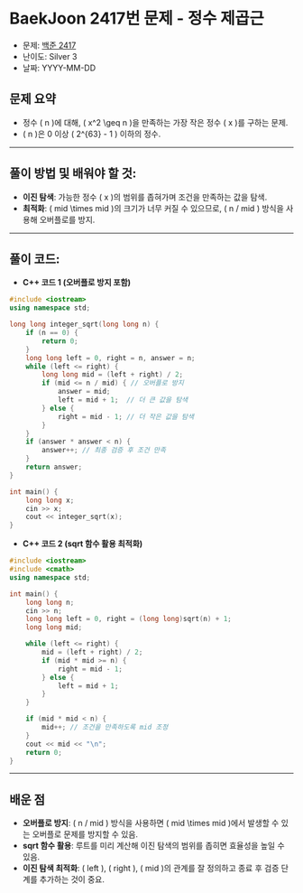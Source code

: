 # BaekJoon 2417번 문제 - 정수 제곱근

* 문제: [백준 2417](https://www.acmicpc.net/problem/2417)  
* 난이도: Silver 3  
* 날짜: YYYY-MM-DD  

## 문제 요약

- 정수 \( n \)에 대해, \( x^2 \geq n \)을 만족하는 가장 작은 정수 \( x \)를 구하는 문제.
- \( n \)은 0 이상 \( 2^{63} - 1 \) 이하의 정수.

---

## 풀이 방법 및 배워야 할 것:

- **이진 탐색**: 가능한 정수 \( x \)의 범위를 좁혀가며 조건을 만족하는 값을 탐색.
- **최적화**: \( mid \times mid \)의 크기가 너무 커질 수 있으므로, \( n / mid \) 방식을 사용해 오버플로를 방지.

---

## 풀이 코드:

* **C++ 코드 1 (오버플로 방지 포함)**

```cpp
#include <iostream>
using namespace std;

long long integer_sqrt(long long n) {
    if (n == 0) {
        return 0;
    }
    long long left = 0, right = n, answer = n;
    while (left <= right) {
        long long mid = (left + right) / 2;
        if (mid <= n / mid) { // 오버플로 방지
            answer = mid;
            left = mid + 1;  // 더 큰 값을 탐색
        } else {
            right = mid - 1; // 더 작은 값을 탐색
        }
    }
    if (answer * answer < n) {
        answer++; // 최종 검증 후 조건 만족
    }
    return answer;
}

int main() {
    long long x;
    cin >> x;
    cout << integer_sqrt(x);
}
```

* **C++ 코드 2 (sqrt 함수 활용 최적화)**

```cpp
#include <iostream>
#include <cmath>
using namespace std;

int main() {
    long long n;
    cin >> n;
    long long left = 0, right = (long long)sqrt(n) + 1;
    long long mid;

    while (left <= right) {
        mid = (left + right) / 2;
        if (mid * mid >= n) {
            right = mid - 1;
        } else {
            left = mid + 1;
        }
    }

    if (mid * mid < n) {
        mid++; // 조건을 만족하도록 mid 조정
    }
    cout << mid << "\n";
    return 0;
}
```

---

## 배운 점

- **오버플로 방지**: \( n / mid \) 방식을 사용하면 \( mid \times mid \)에서 발생할 수 있는 오버플로 문제를 방지할 수 있음.
- **sqrt 함수 활용**: 루트를 미리 계산해 이진 탐색의 범위를 좁히면 효율성을 높일 수 있음.
- **이진 탐색 최적화**: \( left \), \( right \), \( mid \)의 관계를 잘 정의하고 종료 후 검증 단계를 추가하는 것이 중요.

